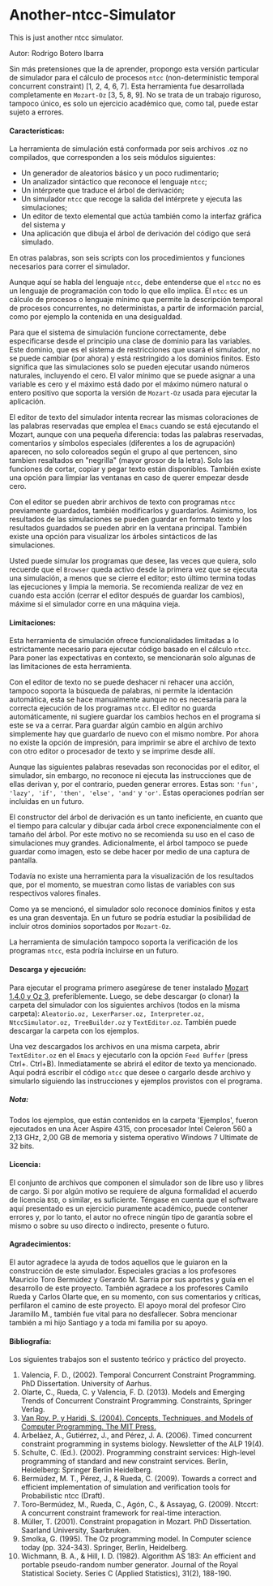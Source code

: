 # Another-ntcc-Simulator
This is just another ntcc simulator.

Autor: Rodrigo Botero Ibarra

Sin más pretensiones que la de aprender, propongo esta versión particular de simulador para el cálculo de procesos `ntcc` (non-deterministic temporal concurrent constraint) \[1, 2, 4, 6, 7\]. Esta herramienta fue desarrollada completamente en `Mozart-Oz` \[3, 5, 8, 9\]. No se trata de un trabajo riguroso, tampoco único, es solo un ejercicio académico que, como tal, puede estar sujeto a errores.

#### Características:

La herramienta de simulación está conformada por seis archivos .oz no compilados, que corresponden a los seis módulos siguientes:
- Un generador de aleatorios básico y un poco rudimentario;
- Un analizador sintáctico que reconoce el lenguaje `ntcc`;
- Un intérprete que traduce el árbol de derivación;
- Un simulador `ntcc` que recoge la salida del intérprete y ejecuta las simulaciones;
- Un editor de texto elemental que actúa también como la interfaz gráfica del sistema y
- Una aplicación que dibuja el árbol de derivación del código que será simulado.

En otras palabras, son seis scripts con los procedimientos y funciones necesarios para correr el simulador.

Aunque aquí se habla del lenguaje `ntcc`, debe entenderse que el `ntcc` no es un lenguaje de programación con todo lo que ello implica. El `ntcc` es un cálculo de procesos o lenguaje mínimo que permite la descripción temporal de procesos concurrentes, no deterministas, a partir de información parcial, como por ejemplo la contenida en una desigualdad.

Para que el sistema de simulación funcione correctamente, debe especificarse desde el principio una clase de dominio para las variables. Este dominio, que es el sistema de restricciones que usará el simulador, no se puede cambiar (por ahora) y está restringido a los dominios finitos. Esto significa que las simulaciones solo se pueden ejecutar usando números naturales, incluyendo el cero. El valor mínimo que se puede asignar a una variable es cero y el máximo está dado por el máximo número natural o entero positivo que soporta la versión de `Mozart-Oz` usada para ejecutar la aplicación.

El editor de texto del simulador intenta recrear las mismas coloraciones de las palabras reservadas que emplea el `Emacs` cuando se está ejecutando el Mozart, aunque con una pequeña diferencia: todas las palabras reservadas, comentarios y símbolos especiales (diferentes a los de agrupación) aparecen, no solo coloreados según el grupo al que pertencen, sino tambien resaltados en "negrilla" (mayor grosor de la letra). Solo las funciones de cortar, copiar y pegar texto están disponibles. También existe una opción para limpiar las ventanas en caso de querer empezar desde cero.

Con el editor se pueden abrir archivos de texto con programas `ntcc` previamente guardados, también modificarlos y guardarlos. Asimismo, los resultados de las simulaciones se pueden guardar en formato texto y los resultados guardados se pueden abrir en la ventana principal. También existe una opción para visualizar los árboles sintácticos de las simulaciones.

Usted puede simular los programas que desee, las veces que quiera, solo recuerde que el `Browser` queda activo desde la primera vez que se ejecuta una simulación, a menos que se cierre el editor; esto último termina todas las ejecuciones y limpia la memoria. Se recomienda realizar de vez en cuando esta acción (cerrar el editor después de guardar los cambios), máxime si el simulador corre en una máquina vieja.

#### Limitaciones:

Esta herramienta de simulación ofrece funcionalidades limitadas a lo estrictamente necesario para ejecutar código basado en el cálculo `ntcc`. Para poner las expectativas en contexto, se mencionarán solo algunas de las limitaciones de esta herramienta.

Con el editor de texto no se puede deshacer ni rehacer una acción, tampoco soporta la búsqueda de palabras, ni permite la identación automática, esta se hace manualmente aunque no es necesaria para la correcta ejecución de los programas `ntcc`. El editor no guarda automáticamente, ni sugiere guardar los cambios hechos en el programa si este se va a cerrar. Para guardar algún cambio en algún archivo simplemente hay que guardarlo de nuevo con el mismo nombre. Por ahora no existe la opción de impresión, para imprimir se abre el archivo de texto con otro editor o procesador de texto y se imprime desde allí.

Aunque las siguientes palabras resevadas son reconocidas por el editor, el simulador, sin embargo, no reconoce ni ejecuta las instrucciones que de ellas derivan y, por el contrario, pueden generar errores. Estas son: `'fun', 'lazy', 'if', 'then', 'else', 'and'` y `'or'`. Estas operaciones podrían ser incluidas en un futuro.

El constructor del árbol de derivación es un tanto ineficiente, en cuanto que el tiempo para calcular y dibujar cada árbol crece exponencialmente con el tamaño del árbol. Por este motivo no se recomienda su uso en el caso de simulaciones muy grandes. Adicionalmente, el árbol tampoco se puede guardar como imagen, esto se debe hacer por medio de una captura de pantalla.

Todavía no existe una herramienta para la visualización de los resultados que, por el momento, se muestran como listas de variables con sus respectivos valores finales.

Como ya se mencionó, el simulador solo reconoce dominios finitos y esta es una gran desventaja. En un futuro se podría estudiar la posibilidad de incluir otros dominios soportados por `Mozart-Oz`.

La herramienta de simulación tampoco soporta la verificación de los programas `ntcc`, esta podría incluirse en un futuro.

#### Descarga y ejecución:

Para ejecutar el programa primero asegúrese de tener instalado [Mozart 1.4.0 y Oz 3](https://mozart.github.io/
), preferiblemente. Luego, se debe descargar (o clonar) la carpeta del simulador con los siguientes archivos (todos en la misma carpeta): `Aleatorio.oz, LexerParser.oz, Interpreter.oz, NtccSimulator.oz, TreeBuilder.oz` y `TextEditor.oz`. También puede descargar la carpeta con los ejemplos.

Una vez descargados los archivos en una misma carpeta, abrir `TextEditor.oz` en el `Emacs` y ejecutarlo con la opción `Feed Buffer` (press Ctrl+. Ctrl+B). Inmediatamente se abrirá el editor de texto ya mencionado. Aquí podrá escribir el código `ntcc` que desee o cargarlo desde archivo y simularlo siguiendo las instrucciones y ejemplos provistos con el programa.

##### Nota:

Todos los ejemplos, que están contenidos en la carpeta 'Ejemplos', fueron ejecutados en una Acer Aspire 4315, con procesador Intel Celeron 560 a 2,13 GHz, 2,00 GB de memoria y sistema operativo Windows 7 Ultimate de 32 bits.

#### Licencia:

El conjunto de archivos que componen el simulador son de libre uso y libres de cargo. Si por algún motivo se requiere de alguna formalidad el acuerdo de licencia `BSD`, o similar, es suficiente. Téngase en cuenta que el software aquí presentado es un ejercicio puramente académico, puede contener errores y, por lo tanto, el autor no ofrece ningún tipo de garantía sobre el mismo o sobre su uso directo o indirecto, presente o futuro.

#### Agradecimientos:

El autor agradece la ayuda de todos aquellos que le guiaron en la construcción de este simulador. Especiales gracias a los profesores Mauricio Toro Bermúdez y Gerardo M. Sarria por sus aportes y guía en el desarrollo de este proyecto. También agradece a los profesores Camilo Rueda y Carlos Olarte que, en su momento, con sus comentarios y críticas, perfilaron el camino de este proyecto. El apoyo moral del profesor Ciro Jaramillo M., también fue vital para no desfallecer. Sobra mencionar también a mi hijo Santiago y a toda mi familia por su apoyo.

#### Bibliografía:

Los siguientes trabajos son el sustento teórico y práctico del proyecto.

1. Valencia, F. D., (2002). Temporal Concurrent Constraint Programming. PhD Dissertation. University of Aarhus.
2. Olarte, C., Rueda, C. y Valencia, F. D. (2013). Models and Emerging Trends of Concurrent Constraint Programming. Constraints, Springer Verlag.
3. [Van Roy, P. y Haridi, S. (2004). Concepts, Techniques, and Models of Computer Programming. The MIT Press.](https://www.info.ucl.ac.be/~pvr/book.html)
4. Arbeláez, A., Gutiérrez, J., and Pérez, J. A. (2006). Timed concurrent constraint programming in systems biology. Newsletter of the ALP 19(4).
5. Schulte, C. (Ed.). (2002). Programming constraint services: High-level programming of standard and new constraint services. Berlin, Heidelberg: Springer Berlin Heidelberg.
6. Bermúdez, M. T., Pérez, J., & Rueda, C. (2009). Towards a correct and efficient implementation of simulation and verification tools for Probabilistic ntcc (Draft).
7. Toro-Bermúdez, M., Rueda, C., Agón, C., & Assayag, G. (2009). Ntccrt: A concurrent constraint framework for real-time interaction.
8. Müller, T. (2001). Constraint propagation in Mozart. PhD Dissertation. Saarland University, Saarbruken.
9. Smolka, G. (1995). The Oz programming model. In Computer science today (pp. 324-343). Springer, Berlin, Heidelberg.
10. Wichmann, B. A., & Hill, I. D. (1982). Algorithm AS 183: An efficient and portable pseudo-random number generator. Journal of the Royal Statistical Society. Series C (Applied Statistics), 31(2), 188-190.

